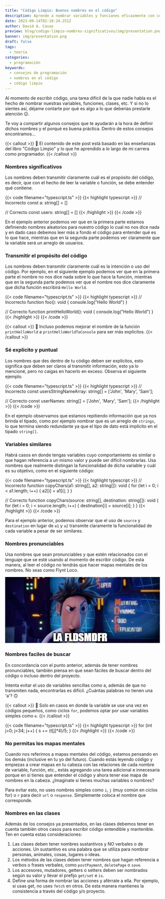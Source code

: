 ```yaml
---
title: "Código Limpio: Buenos nombres en el código"
description: Aprende a nombrar variables y funciones eficazmente con consejos de 'Código Limpio'. Mejora la legibilidad y mantenimiento de tu código.
date: 2023-09-14T02:18:24.251Z
author: David A. Casas
preview: blog/codigo-limpio-nombres-significativos/img/presentation.png
banner: img/presentation.png
draft: false
tags:
  - teoría
categories:
  - programación
keywords:
  - consejos de programación
  - nombres en el código
  - código limpio
---
```


Al momento de escribir código, una tarea difícil de la que nadie habla es el hecho de nombrar nuestras variables, funciones, clases, etc. Y si no lo sientes así, déjame contarte por qué es algo a lo que deberías prestarle atención 😉.

Te voy a compartir algunos consejos que te ayudarán a la hora de definir dichos nombres y el porqué es buena práctica. Dentro de estos consejos encontramos...

{{< callout >}}
🚀 El contenido de este post está basado en las enseñanzas del libro "Código Limpio" y lo que he aprendido a lo largo de mi carrera como programador.
{{< /callout >}}

### Nombres significativos

Los nombres deben transmitir claramente cuál es el propósito del código, es decir, que con el hecho de leer la variable o función, se debe entender qué contiene.

{{< code filename="typescript.ts" >}}
{{< highlight typescript >}}
// Incorrecto
const a: string[] = []

// Correcto
const users: string[] = []
{{< /highlight >}}
{{< /code >}}

En el ejemplo anterior podemos ver que en la primera parte estamos definiendo nombres aleatorios para nuestro código lo cual no nos dice nada y en dado caso debemos leer más a fondo el código para entender qué es lo que hace, mientras que en la segunda parte podemos ver claramente que la variable será un arreglo de usuarios.

### Transmitir el propósito del código

Los nombres deben transmitir claramente cuál es la intención o uso del código. Por ejemplo, en el siguiente ejemplo podemos ver que en la primera parte el nombre no nos dice nada sobre lo que hace la función, mientras que en la segunda parte podemos ver que el nombre nos dice claramente que dicha función escribirá `Hello World`.

{{< code filename="typescript.ts" >}}
{{< highlight typescript >}}
// Incorrecto
function foo(): void {
    console.log("Hello World")
}

// Correcto
function printHelloWorld(): void {
    console.log("Hello World")
}
{{< /highlight >}}
{{< /code >}}

{{< callout >}}
🚀 Incluso podemos mejorar el nombre de la función `printHelloWorld` a `printHelloWorldToConsole` para ser más explícitos.
{{< /callout >}}

### Sé explícito y puntual

Los nombres que des dentro de tu código deben ser explícitos, esto significa que deben ser claros al transmitir información, esto ya lo mencioné, pero no caigas en hacerlo en exceso. Observa el siguiente ejemplo.

{{< code filename="typescript.ts" >}}
{{< highlight typescript >}}
// Incorrecto
const usersStringNameArray: string[] = ['John', 'Mary', 'Sam'];

// Correcto
const userNames: string[] = ['John', 'Mary', 'Sam'];
{{< /highlight >}}
{{< /code >}}

En el ejemplo observamos que estamos repitiendo información que ya nos brinda el tipado, como por ejemplo nombrar que es un arreglo de `strings`, lo que termina siendo redundante ya que el tipo de dato está implícito en el tipado `string[]`.

### Variables similares

Habrá casos en donde tengas variables cuyo comportamiento es similar o que hagan referencia a un mismo valor y puede ser difícil nombrarlas. Usa nombres que realmente distingan la funcionalidad de dicha variable y cuál es su objetivo, como en el siguiente código:

{{< code filename="typescript.ts" >}}
{{< highlight typescript >}}
// Incorrecto
function copyChars(a1: string[], a2: string[]): void {
  for (let i = 0; i < a1.length; i++) {
    a2[i] = a1[i];
  }
}

// Correcto
function copyChars(source: string[], destination: string[]): void {
  for (let i = 0; i < source.length; i++) {
    destination[i] = source[i];
  }
}
{{< /highlight >}}
{{< /code >}}

Para el ejemplo anterior, podemos observar que el uso de `source` y `destination` en lugar de `a1` y `a2` transmite claramente la funcionalidad de cada variable a pesar de ser similares.

### Nombres pronunciables

Usa nombres que sean pronunciables y que estén relacionados con el lenguaje que se esté usando al momento de escribir código. De esta manera, al leer el código no tendrás que hacer mapas mentales de los nombres. No seas como Flynt Loco.

![Nombres pronunciables](img/fldsmdfrjpeg.jpeg)

### Nombres faciles de buscar

En concordancia con el punto anterior, además de tener nombres pronunciables, también piensa en que sean fáciles de buscar dentro del código o incluso dentro del proyecto.

Intenta evitar el uso de variables sencillas como a, además de que no transmiten nada, encontrarlas es difícil. ¿Cuántas palabras no tienen una 'a'? 🙃

{{< callout >}}
🚀 Solo en casos en donde la variable se use una vez en códigos pequeños, como ciclos `for`, podemos optar por usar variables simples como `e`.
{{< /callout >}}

{{< code filename="typescript.ts" >}}
{{< highlight typescript >}}
for (int j=0; j<34; j++) {
    s += (t[j]*4)/5;
}
{{< /highlight >}}
{{< /code >}}

### No permitas los mapas mentales

Cuando nos referimos a mapas mentales del código, estamos pensando en los demás (inclusive en tu yo del futuro). Cuando estás leyendo código y empiezas a crear mapas en tu cabeza con las relaciones de cada nombre de variable, función, etc., estás agregando una tarea adicional e innecesaria porque en sí tienes que entender el código y ahora tener ese mapa de nombres en la cabeza. ¿Imagínate si tienes muchas variables o nombres?

Para evitar esto, no uses nombres simples como `i`, `j` (muy común en ciclos for) o `r` para decir `url` o `response`. Simplemente coloca el nombre que corresponde.

### Nombres en las clases

Además de los consejos ya presentados, en las clases debemos tener en cuenta también otros casos para escribir código entendible y mantenible. Ten en cuenta estas consideraciones:

1. Las clases deben tener nombres sustantivos y NO verbales o de acciones. Un sustantivo es una palabra que se utiliza para nombrar personas, animales, cosas, lugares o ideas.
2. Los métodos de las clases deben tener nombres que hagan referencia a verbos o frases verbales, como `postPayment`, `deletePage` o `save`.
3. Los accesores, mutadores, getters o setters deben ser nombrados según su valor y llevar el prefijo `get/set` e `is`.
4. Define una forma de nombrar las acciones y aférrate a ella. Por ejemplo, si usas get, no uses `fetch` en otros. De esta manera mantienes la consistencia a través del código y/o proyecto.
